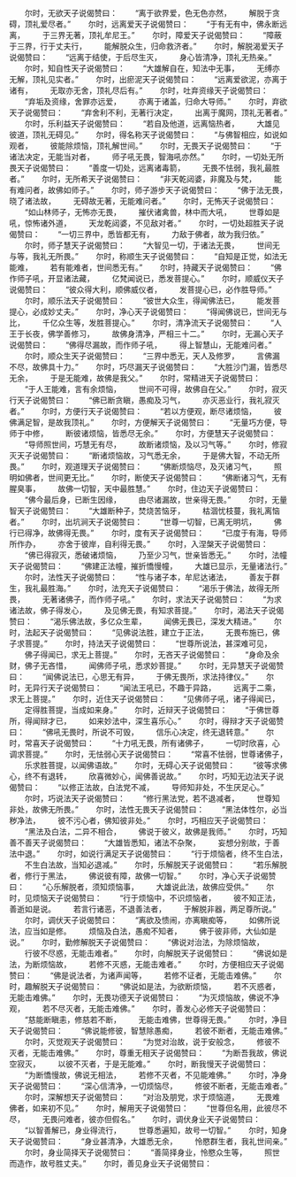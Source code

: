 <!-- { "loadSidebar": true } -->
　　尔时，无欲天子说偈赞曰：
　　“离于欲界爱，色无色亦然，
　　解脱于贪碍，顶礼爱尽者。”
　　尔时，远离爱天子说偈赞曰：
　　“于有无有中，佛永断远离，
　　于三界无著，顶礼牟尼王。”
　　尔时，障爱天子说偈赞曰：
　　“障蔽于三界，行于丈夫行，
　　能解脱众生，归命救济者。”
　　尔时，解脱渴爱天子说偈赞曰：
　　“远离于结使，于后尽生灭，
　　身心皆清净，顶礼无热亲。”
　　尔时，知自性天子说偈赞曰：
　　“大雄解自在，知法中无事，
　　无缚亦无解，顶礼见实者。”
　　尔时，出瘀泥天子说偈赞曰：
　　“远离爱欲泥，亦离于诸有，
　　无取亦无舍，顶礼尽后有。”
　　尔时，吐弃资缘天子说偈赞曰：
　　“弃垢及资缘，舍罪亦远爱，
　　亦离于诸盖，归命大导师。”
　　尔时，弃欲天子说偈赞曰：
　　“弃舍利不利，无著行决定，
　　出离于魔网，顶礼无著者。”
　　尔时，乐利益天子说偈赞曰：
　　“若自及他道，远离恼热者，
　　大雄见彼道，顶礼无碍见。”
　　尔时，得名称天子说偈赞曰：
　　“与佛智相应，如说如观者，
　　彼能除烦恼，顶礼解世间。”
　　尔时，无畏天子说偈赞曰：
　　“于诸法决定，无能当对者，
　　师子吼无畏，智海吼亦然。”
　　尔时，一切处无所畏天子说偈赞曰：
　　“善度一切处，远离诸毒箭，
　　无畏不怯弱，我礼最胜者。”
　　尔时，无所希天子说偈赞曰：
　　“非天乾闼婆，非魔及与梵，
　　能有难问者，故佛如师子。”
　　尔时，师子游步天子说偈赞曰：
　　“佛于法无畏，晓了诸法故，
　　无碍故无著，无能难问者。”
　　尔时，无怖天子说偈赞曰：
　　“如山林师子，无怖亦无畏，
　　摧伏诸禽兽，林中而大吼，
　　世尊如是吼，惊怖诸外道，
　　天龙乾闼婆，不见敌对者。”
　　尔时，一切处超胜天子说偈赞曰：
　　“一切三界中，悉皆都无有，
　　力敌于佛者，故为我归依。”
　　尔时，师子慧天子说偈赞曰：
　　“大智见一切，于诸法无畏，
　　世间无与等，我礼无所畏。”
　　尔时，称顺生天子说偈赞曰：
　　“自知是正觉，如法无能难，
　　若有能难者，世间悉无有。”
　　尔时，持藏天子说偈赞曰：
　　“佛作师子吼，开显诸法藏，
　　亿梵闻说已，悉发菩提心。”
　　尔时，顺威仪天子说偈赞曰：
　　“彼众得大利，顺佛威仪者，
　　发菩提心已，必作胜导师。”
　　尔时，顺乐法天子说偈赞曰：
　　“彼世大众生，得闻佛法已，
　　能发菩提心，必成妙丈夫。”
　　尔时，净心天子说偈赞曰：
　　“得闻佛说已，世间无与比，
　　千亿众生等，发胜菩提心。”
　　尔时，清净流天子说偈赞曰：
　　“人王于长夜，佛学善修习，
　　故佛身清净，严相三十二。”
　　尔时，无漏心天子说偈赞曰：
　　“佛得尽漏故，而作师子吼，
　　得上智慧山，无能难问者。”
　　尔时，顺众生天子说偈赞曰：
　　“三界中悉无，天人及修罗，
　　言佛漏不尽，故佛具十力。”
　　尔时，巧尽漏天子说偈赞曰：
　　“大胜沙门漏，皆悉尽无余，
　　于是无能难，故佛是我父。”
　　尔时，常精进天子说偈赞曰：
　　“于人王能难，言有余烦恼，
　　世间不可得，故佛自在父。”
　　尔时，寂灭行天子说偈赞曰：
　　“佛已断贪瞋，愚痴及习气，
　　亦灭恶业行，我礼寂灭者。”
　　尔时，方便行天子说偈赞曰：
　　“若以方便观，断尽诸烦恼，
　　彼佛满足智，是故我顶礼。”
　　尔时，方便解天子说偈赞曰：
　　“无量巧方便，导师于中修，
　　断彼诸烦恼，皆悉尽无余。”
　　尔时，方便慧天子说偈赞曰：
　　“导师照世间，巧慧无有尽，
　　故断诸烦恼，及以习气等。”
　　尔时，修寂灭天子说偈赞曰：
　　“断诸烦恼故，习气悉无余，
　　于是佛大智，不动无所畏。”
　　尔时，观道理天子说偈赞曰：
　　“佛断烦恼尽，及灭诸习气，
　　照明如佛者，世间更无比。”
　　尔时，断使天子说偈赞曰：
　　“佛断诸习气，无有腥臭事，
　　故佛一切智，天中最胜慧。”
　　尔时，住边天子说偈赞曰：
　　“佛今最后身，已断生因缘，
　　由尽诸漏故，世亲得无畏。”
　　尔时，无量智天子说偈赞曰：
　　“大雄断种子，焚烧苦恼牙，
　　枯涸忧枝蔓，我礼离恼者。”
　　尔时，出坑涧天子说偈赞曰：
　　“世尊一切智，已离无明坑，
　　佛行已得净，故佛得无畏。”
　　尔时，度有天子说偈赞曰：
　　“已度于有海，导师所作办，
　　亦舍于彼岸，自利得无畏。”
　　尔时，入涅槃天子说偈赞曰：
　　“佛已得寂灭，悉破诸烦恼，
　　乃至少习气，世亲皆悉无。”
　　尔时，法幢天子说偈赞曰：
　　“佛建正法幢，摧折憍慢幢，
　　大雄已显示，无量诸法行。”
　　尔时，法性天子说偈赞曰：
　　“性与诸子本，牟尼达诸法，
　　善友于群生，我礼最胜海。”
　　尔时，法充天子说偈赞曰：
　　“渴乐于佛法，故得无所畏，
　　无著诸佛子，而作师子吼。”
　　尔时，求法天子说偈赞曰：
　　“为求诸法故，佛子得发心，
　　及见佛无畏，有知求菩提。”
　　尔时，渴法天子说偈赞曰：
　　“渴乐佛法故，多亿众生辈，
　　闻佛无畏已，深发大精进。”
　　尔时，法起天子说偈赞曰：
　　“见佛说法胜，建立于正法，
　　无畏布施已，佛子求菩提。”
　　尔时，持法天子说偈赞曰：
　　“世尊所说法，甚深难可见，
　　佛子得闻已，求无上菩提。”
　　尔时，无吝天子说偈赞曰：
　　“身命及余财，佛子无吝惜，
　　闻佛师子吼，悉求妙菩提。”
　　尔时，无异慧天子说偈赞曰：
　　“闻佛说法已，心思无有异，
　　于佛无畏所，求法持律仪。”
　　尔时，无异行天子说偈赞曰：
　　“闻法王吼已，不趣于异路，
　　远离于二乘，求无上菩提。”
　　尔时，近住天子说偈赞曰：
　　“见佛师子吼，诸子得闻已，
　　定得胜菩提，当成如来身。”
　　尔时，近辩天子说偈赞曰：
　　“于佛世尊所，得闻辩才已，
　　如来妙法中，深生喜乐心。”
　　尔时，得辩才天子说偈赞曰：
　　“佛吼无畏时，所说不可毁，
　　信乐心决定，终无退转意。”
　　尔时，常喜天子说偈赞曰：
　　“十力吼无畏，所有诸佛子，
　　一切时欣喜，心调求菩提。”
　　尔时，无怯弱心天子说偈赞曰：
　　“常喜不怯弱，世尊诸佛子，
　　乐求胜菩提，以闻佛语故。”
　　尔时，无碍心天子说偈赞曰：
　　“彼等求佛心，终不有退转，
　　欣喜微妙心，闻佛善说故。”
　　尔时，巧知无边法天子说偈赞曰：
　　“以修正法故，白法党不减，
　　导师知非处，不生厌足心。”
　　尔时，巧说法天子说偈赞曰：
　　“修行黑法党，若不退减者，
　　世尊知非处，故佛无所畏。”
　　尔时，法性无畏天子说偈赞曰：
　　“黑法体性尔，必当秽净法，
　　彼不污心者，佛知彼非处。”
　　尔时，巧相应天子说偈赞曰：
　　“黑法及白法，二异不相合，
　　佛说于彼义，故佛是我师。”
　　尔时，巧知善不善天子说偈赞曰：
　　“大雄皆悉知，诸法不杂聚，
　　妄想分别故，于善法中退。”
　　尔时，如说行满足天子说偈赞曰：
　　“行于烦恼者，终不生白法，
　　不生白法故，当知必退减。”
　　尔时，乐解脱天子说偈赞曰：
　　“若乐解脱者，修行于黑法，
　　佛说彼有障，故佛一切智。”
　　尔时，净心天子说偈赞曰：
　　“心乐解脱者，须知烦恼事，
　　大雄说此法，故佛应受供。”
　　尔时，见烦恼天子说偈赞曰：
　　“行于烦恼中，不识烦恼者，
　　彼不知正法，善逝如是说。
　　若言行诸恶，不退善法者，
　　于解脱非器，两足尊所说。”
　　尔时，调伏天子说偈赞曰：
　　“离欲及愦闹，亦离瞋痴等，
　　如佛所说法，应当如是修。
　　烦恼及白法，愚痴不知者，
　　佛于彼非师，大仙如是说。”
　　尔时，勤修解脱天子说偈赞曰：
　　“佛说对治法，为除烦恼故，
　　行彼不尽惑，无能击难者。”
　　尔时，向解脱天子说偈赞曰：
　　“佛说如是法，为断烦恼故，
　　若修不灭惑，无能击难者。”
　　尔时，方便相应天子说偈赞曰：
　　“佛是说法者，为诸声闻等，
　　若修不证者，无能击难佛。”
　　尔时，趣解脱天子说偈赞曰：
　　“佛说如是法，为欲断烦恼，
　　若不灭惑者，无能击难佛。”
　　尔时，无畏功德天子说偈赞曰：
　　“为灭烦恼故，佛说不净观，
　　若不尽灭者，无能击难佛。”
　　尔时，善发心必修天子说偈赞曰：
　　“慈能断瞋恚，修慈若不断，
　　无能击难佛，世尊得无畏。”
　　尔时，净目天子说偈赞曰：
　　“佛说能修彼，智慧除愚痴，
　　若彼不断者，无能击难佛。”
　　尔时，灭觉观天子说偈赞曰：
　　“为觉对治故，说于安般念，
　　修彼不灭者，无能击难佛。”
　　尔时，尊重无相天子说偈赞曰：
　　“为断吾我故，佛说空寂灭，
　　以彼不灭者，于是无能难。”
　　尔时，断我慢天子说偈赞曰：
　　“为断憍慢故，佛说无相法，
　　若修不灭者，不见能难佛。”
　　尔时，净身天子说偈赞曰：
　　“深心信清净，一切烦恼尽，
　　修彼不断者，无能击难者。”
　　尔时，深解想天子说偈赞曰：
　　“对治及朋党，求于烦恼道，
　　无畏难佛者，如来初不见。”
　　尔时，解用天子说偈赞曰：
　　“世尊但名用，此彼尽不尽，
　　无畏问难者，彼亦但假名。”
　　尔时，调伏身业天子说偈赞曰：
　　“以智善解已，身业得流行，
　　世尊悉遍知，故号一切智。”
　　尔时，知身天子说偈赞曰：
　　“身业甚清净，大雄悉无余，
　　怜愍群生者，我礼世间亲。”
　　尔时，身业简择天子说偈赞曰：
　　“善简择身业，怜愍众生等，
　　照世而造作，故号胜丈夫。”
　　尔时，善见身业天子说偈赞曰：
